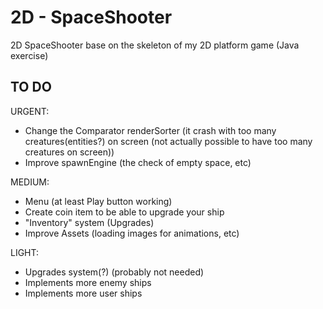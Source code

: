 # 2D - SpaceShooter
2D SpaceShooter base on the skeleton of my 2D platform game (Java exercise)

TO DO
-----
URGENT:
- Change the Comparator renderSorter (it crash with too many creatures(entities?) on screen (not actually possible to have too many creatures on screen))
- Improve spawnEngine (the check of empty space, etc)

MEDIUM:
- Menu (at least Play button working)
- Create coin item to be able to upgrade your ship
- "Inventory" system (Upgrades)
- Improve Assets (loading images for animations, etc)

LIGHT:
- Upgrades system(?) (probably not needed)
- Implements more enemy ships
- Implements more user ships

